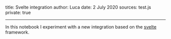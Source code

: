 title: Svelte integration
author: Luca
date: 2 July 2020
sources: test.js
private: true

---

<script src="{{ bundleUrl }}/lab/svelte/compiled.test.js" aspectratio="70%"></script>

In this notebook I experiment with a new integration based on the [svelte](https://svelte.dev/) framework.
